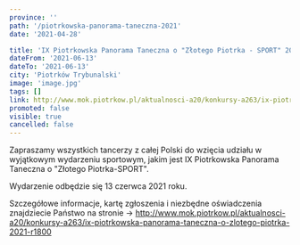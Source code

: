 ```yaml
---
province: ''
path: '/piotrkowska-panorama-taneczna-2021'
date: '2021-04-28'

title: 'IX Piotrkowska Panorama Taneczna o "Złotego Piotrka - SPORT" 2021'
dateFrom: '2021-06-13'
dateTo: '2021-06-13'
city: 'Piotrków Trybunalski'
image: 'image.jpg'
tags: []
link: http://www.mok.piotrkow.pl/aktualnosci-a20/konkursy-a263/ix-piotrkowska-panorama-taneczna-o-zlotego-piotrka-2021-r1800
promoted: false
visible: true
cancelled: false
---
```

Zapraszamy wszystkich tancerzy z całej Polski do wzięcia udziału w wyjątkowym wydarzeniu sportowym, jakim jest IX Piotrkowska Panorama Taneczna o "Złotego Piotrka-SPORT". 

Wydarzenie odbędzie się 13 czerwca 2021 roku.

Szczegółowe informacje, kartę zgłoszenia i niezbędne oświadczenia znajdziecie Państwo na stronie -> http://www.mok.piotrkow.pl/aktualnosci-a20/konkursy-a263/ix-piotrkowska-panorama-taneczna-o-zlotego-piotrka-2021-r1800
